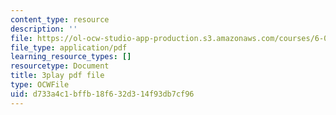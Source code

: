 ```yaml
---
content_type: resource
description: ''
file: https://ol-ocw-studio-app-production.s3.amazonaws.com/courses/6-0001-introduction-to-computer-science-and-programming-in-python-fall-2016/d733a4c1bffb18f632d314f93db7cf96_0jljZRnHwOI.pdf
file_type: application/pdf
learning_resource_types: []
resourcetype: Document
title: 3play pdf file
type: OCWFile
uid: d733a4c1-bffb-18f6-32d3-14f93db7cf96
---
```

